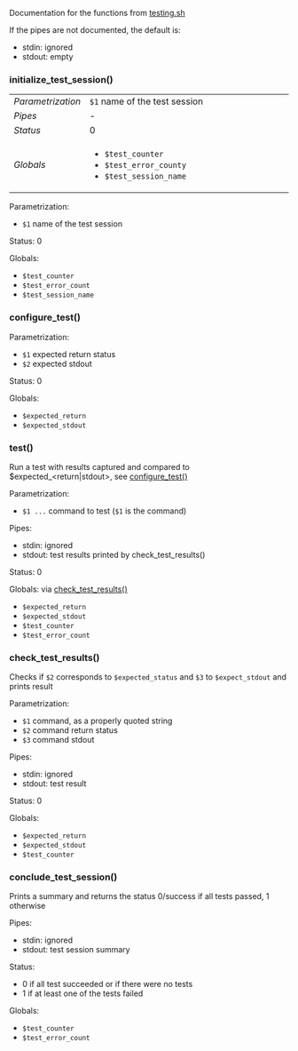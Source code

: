 Documentation for the functions from [testing.sh](testing.sh)

If the pipes are not documented, the default is:
- stdin: ignored
- stdout: empty

### initialize_test_session()

<table style="width=100%">
	<tr><td><em>Parametrization</em></td><td style="width: 90%">
		<code>$1</code> name of the test session
	</td></tr>
	<tr><td><em>Pipes</em></td><td>-</td></tr>
	<tr><td><em>Status</em></td><td>0</td></tr>
	<tr><td><em>Globals</em></td><td><ul>
		<li><code>$test_counter</code></li>
		<li><code>$test_error_county</code></li>
		<li><code>$test_session_name</code></li>
	</ul></td></tr>
</table>

Parametrization:
- `$1` name of the test session

Status: 0

Globals: 
- `$test_counter`
- `$test_error_count`
- `$test_session_name`

### configure_test()

Parametrization:
- `$1` expected return status
- `$2` expected stdout

Status: 0

Globals: 
- `$expected_return`
- `$expected_stdout`

### test()
Run a test with results captured and compared to $expected_<return|stdout>, see [configure_test()](#configure_test)

Parametrization:
- `$1 ...` command to test (`$1` is the command)

Pipes: 
- stdin: ignored
- stdout: test results printed by check_test_results()

Status: 0

Globals: via [check_test_results()](#check_test_results)
- `$expected_return` 
- `$expected_stdout`
- `$test_counter`
- `$test_error_count`  

### check_test_results()
Checks if `$2` corresponds to `$expected_status` and `$3` to `$expect_stdout` and prints result

Parametrization:
- `$1` command, as a properly quoted string
- `$2` command return status
- `$3` command stdout

Pipes: 
- stdin: ignored
- stdout: test result

Status: 0

Globals: 
- `$expected_return`
- `$expected_stdout`
- `$test_counter`

### conclude_test_session()
Prints a summary and returns the status 0/success if all tests passed, 1 otherwise

Pipes: 
- stdin: ignored
- stdout: test session summary

Status: 
- 0 if all test succeeded or if there were no tests
- 1 if at least one of the tests failed

Globals: 
- `$test_counter` 
- `$test_error_count`


